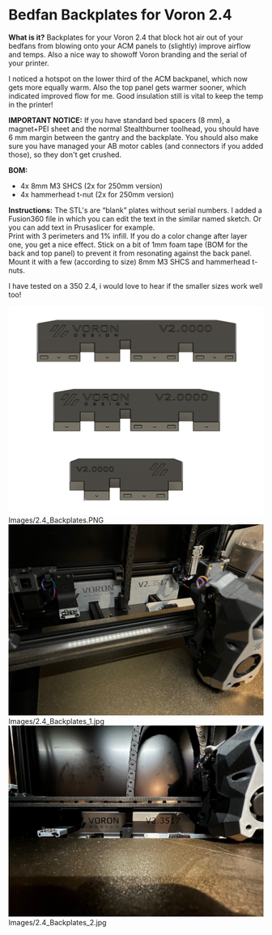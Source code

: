 # Bedfan Backplates for Voron 2.4
**What is it?**
Backplates for your Voron 2.4 that block hot air out of your bedfans from blowing onto your ACM panels to (slightly) improve airflow and temps. Also a nice way to showoff Voron branding and the serial of your printer.

I noticed a hotspot on the lower third of the ACM backpanel, which now gets more equally warm. Also the top panel gets warmer sooner, which indicated improved flow for me. Good insulation still is vital to keep the temp in the printer! 

**IMPORTANT NOTICE:**
If you have standard bed spacers (8 mm), a magnet+PEI sheet and the normal Stealthburner toolhead, you should have 6 mm margin between the gantry and the backplate. 
You should also make sure you have managed your AB motor cables (and connectors if you added those), so they don't get crushed.

**BOM:**
- 4x 8mm M3 SHCS (2x for 250mm version)
- 4x hammerhead t-nut (2x for 250mm version)

**Instructions:**
The STL's are “blank” plates without serial numbers. I added a Fusion360 file in which you can edit the text in the similar named sketch. Or you can add text in Prusaslicer for example.  
Print with 3 perimeters and 1% infill. If you do a color change after layer one, you get a nice effect. 
Stick on a bit of 1mm foam tape (BOM for the back and top panel) to prevent it from resonating against the back panel.
Mount it with a few (according to size) 8mm M3 SHCS and hammerhead t-nuts.

I have tested on a 350 2.4, i would love to hear if the smaller sizes work well too! 

![CAD](Images/2.4_Backplates.PNG)Images/2.4_Backplates.PNG
![Photo 1](Images/2.4_Backplates_1.jpg)Images/2.4_Backplates_1.jpg
![Photo 2](Images/2.4_Backplates_2.jpg)Images/2.4_Backplates_2.jpg
